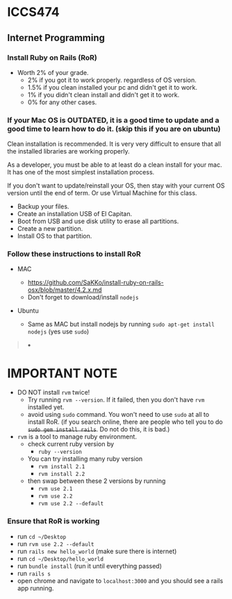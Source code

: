 # ICCS474
## Internet Programming

### Install Ruby on Rails (RoR)

- Worth 2% of your grade.
    - 2% if you got it to work properly. regardless of OS version.
    - 1.5% if you clean installed your pc and didn't get it to work.
    - 1% if you didn't clean install and didn't get it to work.
    - 0% for any other cases.

### If your Mac OS is OUTDATED, it is a good time to update and a good time to learn how to do it. (skip this if you are on ubuntu)

Clean installation is recommended. It is very very difficult to ensure that all the installed libraries are working properly.

As a developer, you must be able to at least do a clean install for your mac. It has one of the most simplest installation process.

If you don't want to update/reinstall your OS, then stay with your current OS version until the end of term. Or use Virtual Machine for this class.

- Backup your files.
- Create an installation USB of El Capitan.
- Boot from USB and use disk utility to erase all partitions.
- Create a new partition.
- Install OS to that partition.

### Follow these instructions to install RoR

- MAC
    - https://github.com/SaKKo/install-ruby-on-rails-osx/blob/master/4.2.x.md
    - Don't forget to download/install `nodejs`

- Ubuntu
    - Same as MAC but install nodejs by running `sudo apt-get install nodejs` (yes use `sudo`)

>-

# IMPORTANT NOTE

- DO NOT install `rvm` twice!
    - Try running `rvm --version`. If it failed, then you don't have `rvm` installed yet.
    - avoid using `sudo` command. You won't need to use `sudo` at all to install RoR. (if you search online, there are people who tell you to do <strike>`sudo gem install rails`</strike>. Do not do this, it is bad.)
- `rvm` is a tool to manage ruby environment.
    - check current ruby version by
        - `ruby --version`
    - You can try installing many ruby version
        - `rvm install 2.1`
        - `rvm install 2.2`
    - then swap between these 2 versions by running
        - `rvm use 2.1`
        - `rvm use 2.2`
        - `rvm use 2.2 --default`

### Ensure that RoR is working

- run `cd ~/Desktop`
- run `rvm use 2.2 --default`
- run `rails new hello_world` (make sure there is internet)
- run `cd ~/Desktop/hello_world`
- run `bundle install` (run it until everything passed)
- run `rails s`
- open chrome and navigate to `localhost:3000` and you should see a rails app running.
